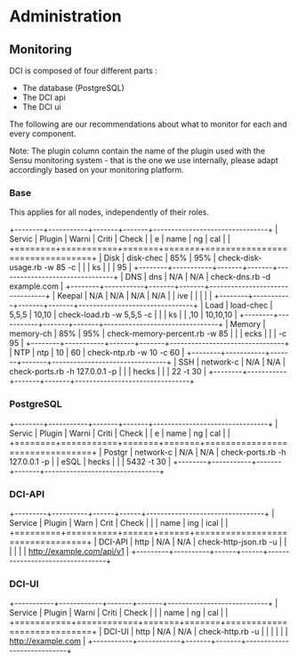 # Administration

## Monitoring

DCI is composed of four different parts :

 * The database (PostgreSQL)
 * The DCI api
 * The DCI ui

The following are our recommendations about what to monitor for each and every component.

Note: The plugin column contain the name of the plugin used with the Sensu monitoring system - that is the one we use internally, please adapt accordingly based on your monitoring platform.

### Base

This applies for all nodes, independently of their roles.

+--------+-----------+-------+-------+--------------------------------+
| Servic | Plugin    | Warni | Criti | Check                          |
| e      | name      | ng    | cal   |                                |
+========+===========+=======+=======+================================+
| Disk   | disk-chec | 85%   | 95%   | check-disk-usage.rb -w 85 -c   |
|        | ks        |       |       | 95                             |
+--------+-----------+-------+-------+--------------------------------+
| DNS    | dns       | N/A   | N/A   | check-dns.rb -d example.com    |
+--------+-----------+-------+-------+--------------------------------+
| Keepal | N/A       | N/A   | N/A   | N/A                            |
| ive    |           |       |       |                                |
+--------+-----------+-------+-------+--------------------------------+
| Load   | load-chec | 5,5,5 | 10,10 | check-load.rb -w 5,5,5 -c      |
|        | ks        |       | ,10   | 10,10,10                       |
+--------+-----------+-------+-------+--------------------------------+
| Memory | memory-ch | 85%   | 95%   | check-memory-percent.rb -w 85  |
|        | ecks      |       |       | -c 95                          |
+--------+-----------+-------+-------+--------------------------------+
| NTP    | ntp       | 10    | 60    | check-ntp.rb -w 10 -c 60       |
+--------+-----------+-------+-------+--------------------------------+
| SSH    | network-c | N/A   | N/A   | check-ports.rb -h 127.0.0.1 -p |
|        | hecks     |       |       | 22 -t 30                       |
+--------+-----------+-------+-------+--------------------------------+

### PostgreSQL

+--------+-----------+-------+-------+--------------------------------+
| Servic | Plugin    | Warni | Criti | Check                          |
| e      | name      | ng    | cal   |                                |
+========+===========+=======+=======+================================+
| Postgr | network-c | N/A   | N/A   | check-ports.rb -h 127.0.0.1 -p |
| eSQL   | hecks     |       |       | 5432 -t 30                     |
+--------+-----------+-------+-------+--------------------------------+


### DCI-API

+---------+----------+------+------+---------------------------------+
| Service | Plugin   | Warn | Crit | Check                           |
|         | name     | ing  | ical |                                 |
+=========+==========+======+======+=================================+
| DCI-API | http     | N/A  | N/A  | check-http-json.rb -u           |
|         |          |      |      | <http://example.com/api/v1>     |
+---------+----------+------+------+---------------------------------+

### DCI-UI

+-----------+------------+-------+-------+----------------------------+
| Service   | Plugin     | Warni | Criti | Check                      |
|           | name       | ng    | cal   |                            |
+===========+============+=======+=======+============================+
| DCI-UI    | http       | N/A   | N/A   | check-http.rb -u           |
|           |            |       |       | <http://example.com>       |
+-----------+------------+-------+-------+----------------------------+


